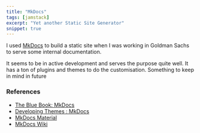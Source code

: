 ```yaml
---
title: "MkDocs"
tags: [jamstack]
excerpt: "Yet another Static Site Generator"
snippet: true
---
```



I used [MkDocs](https://github.com/mkdocs/mkdocs) to build a static site when I was working in Goldman Sachs to serve some internal documentation.

It seems to be in active development and serves the purpose quite well. It has a ton of plugins and themes to do the customisation. Something to keep in mind in future

### References
* [The Blue Book: MkDocs](https://lyz-code.github.io/blue-book/linux/mkdocs/)
* [Developing Themes : MkDocs](https://www.mkdocs.org/dev-guide/themes/)
* [MkDocs Material](https://github.com/squidfunk/mkdocs-material)
* [MkDocs Wiki](https://github.com/mkdocs/mkdocs/wiki)
